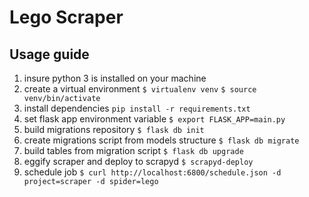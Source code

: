 # Lego Scraper

## Usage guide
1. insure python 3 is installed on your machine
2. create a virtual environment
`$ virtualenv venv`
`$ source venv/bin/activate`
3. install dependencies
`pip install -r requirements.txt`
4. set flask app environment variable
`$ export FLASK_APP=main.py`
5. build migrations repository
`$ flask db init`
6. create migrations script from models structure
`$ flask db migrate`
7. build tables from migration script
`$ flask db upgrade`
8. eggify scraper and deploy to scrapyd
`$ scrapyd-deploy`
9. schedule job
`$ curl http://localhost:6800/schedule.json -d project=scraper -d spider=lego`